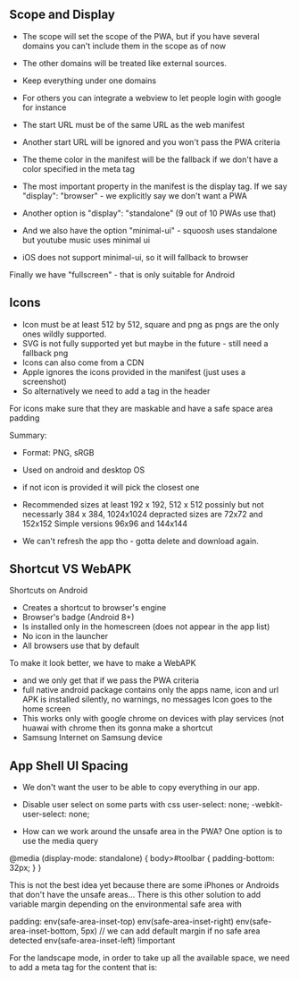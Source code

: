## Scope and Display

- The scope will set the scope of the PWA, but if you have several domains you can't include them in the scope as of now
- The other domains will be treated like external sources.
- Keep everything under one domains

- For others you can integrate a webview to let people login with google for instance

- The start URL must be of the same URL as the web manifest
- Another start URL will be ignored and you won't pass the PWA criteria

- The theme color in the manifest will be the fallback if we don't have a color specified in the meta tag

- The most important property in the manifest is the display tag. If we say
"display": "browser" - we explicitly say we don't want a PWA
- Another option is "display": "standalone" (9 out of 10 PWAs use that)

- And we also have the option "minimal-ui" - squoosh uses standalone but youtube music uses minimal ui
- iOS does not support minimal-ui, so it will fallback to browser

Finally we have "fullscreen" - that is only suitable for Android

## Icons 
- Icon must be at least 512 by 512, square and png as pngs are the only ones wildly supported.
- SVG is not fully supported yet but maybe in the future - still need a fallback png 
- Icons can also come from a CDN
- Apple ignores the icons provided in the manifest (just uses a screenshot)
- So alternatively we need to add a tag in the header 
<link rel="apple-touch-icon" href="icons/icon-512.png">

For icons make sure that they are maskable and have a safe space area padding

Summary:
- Format: PNG, sRGB
- Used on android and desktop OS
- if not icon is provided it will pick the closest one
- Recommended sizes
	at least 192 x 192, 512 x 512
	possinly but not necessarly 384 x 384, 1024x1024
	depracted sizes are 72x72 and 152x152
	Simple versions 96x96 and 144x144

- We can't refresh the app tho - gotta delete and download again.

## Shortcut VS WebAPK

Shortcuts on Android
- Creates a shortcut to browser's engine 
- Browser's badge (Android 8+)
- Is installed only in the homescreen (does not appear in the app list)
- No icon in the launcher
- All browsers use that by default

To make it look better, we have to make a WebAPK
- and we only get that if we pass the PWA criteria
- full native android package
contains only the apps name, icon and url
APK is installed silently, no warnings, no messages
Icon goes to the home screen
- This works only with google chrome on devices with play services
(not huawai with chrome then its gonna make a shortcut
- Samsung Internet on Samsung device

## App Shell UI Spacing
- We don't want the user to be able to copy everything in our app.
- Disable user select on some parts with css
  user-select: none;
  -webkit-user-select: none;
  
- How can we work around the unsafe area in the PWA?
One option is to use the media query

@media (display-mode: standalone) {
	body>#toolbar {
		padding-bottom: 32px;
	}
}

This is not the best idea yet because there are some iPhones or Androids that don't have the unsafe areas...
There is this other solution to add variable margin depending on the environmental safe area
with

padding: env(safe-area-inset-top)
env(safe-area-inset-right)
env(safe-area-inset-bottom, 5px) // we can add default margin if no safe area detected
env(safe-area-inset-left) !important

For the landscape mode, in order to take up all the available space, we need to add a meta tag for the content that is:
<meta name="viewport" content="width=device-width,viewport-fit=cover">